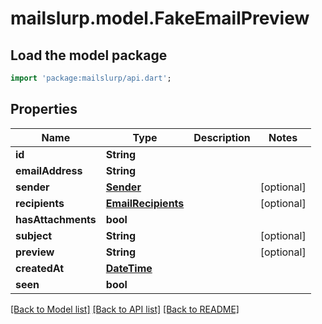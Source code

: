 # mailslurp.model.FakeEmailPreview

## Load the model package
```dart
import 'package:mailslurp/api.dart';
```

## Properties
Name | Type | Description | Notes
------------ | ------------- | ------------- | -------------
**id** | **String** |  | 
**emailAddress** | **String** |  | 
**sender** | [**Sender**](Sender) |  | [optional] 
**recipients** | [**EmailRecipients**](EmailRecipients) |  | [optional] 
**hasAttachments** | **bool** |  | 
**subject** | **String** |  | [optional] 
**preview** | **String** |  | [optional] 
**createdAt** | [**DateTime**](DateTime) |  | 
**seen** | **bool** |  | 

[[Back to Model list]](../README#documentation-for-models) [[Back to API list]](../README#documentation-for-api-endpoints) [[Back to README]](../README)


